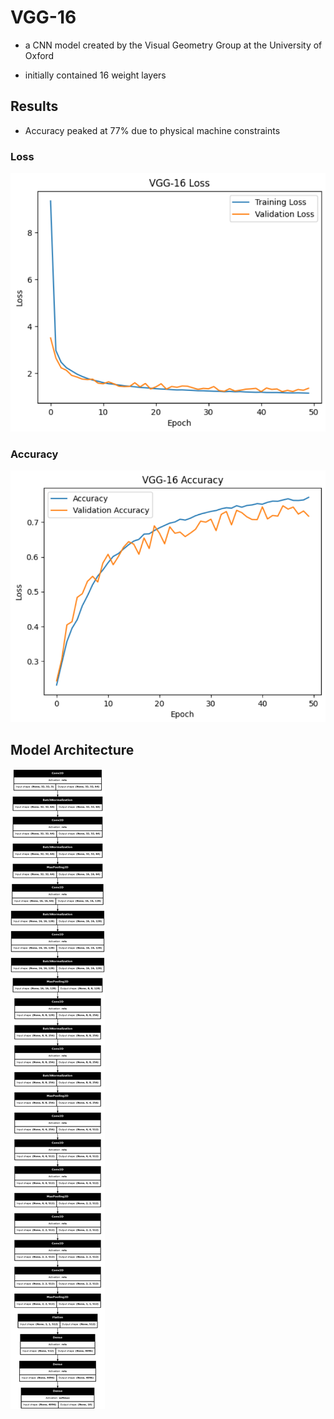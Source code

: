 # VGG-16

* a CNN model created by the Visual Geometry Group at the University of Oxford

* initially contained 16 weight layers

## Results

* Accuracy peaked at 77% due to physical machine constraints

### Loss

![Model Loss](./images/vgg_loss.png)

### Accuracy

![Model Accuracy](./images/vgg_accuracy.png)

## Model Architecture

![Model Architecture](./images//model_architecture.png)

